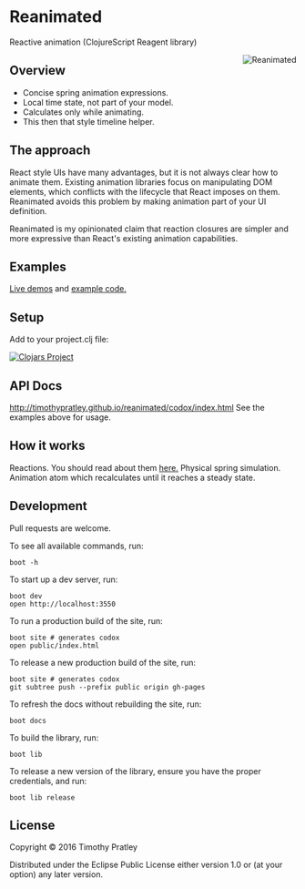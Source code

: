 # Reanimated

Reactive animation (ClojureScript Reagent library)

<img src="https://timothypratley.github.io/reanimated/img/monster_zombie_hand-512.png"
 alt="Reanimated" title="Reanimated" align="right" />


## Overview

* Concise spring animation expressions.
* Local time state, not part of your model.
* Calculates only while animating.
* This then that style timeline helper.


## The approach

React style UIs have many advantages,
but it is not always clear how to animate them.
Existing animation libraries focus on manipulating DOM elements,
which conflicts with the lifecycle that React imposes on them.
Reanimated avoids this problem by making animation part of your UI definition.

Reanimated is my opinionated claim that reaction closures are simpler
and more expressive than React's existing animation capabilities.


## Examples

[Live demos](http://timothypratley.github.io/reanimated/#!/timothypratley.reanimated.examples)
and [example code.](https://github.com/timothypratley/reanimated/blob/master/src/reanimated/core.cljs)


## Setup

 Add to your project.clj file:

[![Clojars Project](http://clojars.org/reanimated/latest-version.svg)](http://clojars.org/reanimated)


## API Docs

http://timothypratley.github.io/reanimated/codox/index.html
See the examples above for usage.


## How it works

Reactions. You should read about them [here.](https://github.com/Day8/re-frame)
Physical spring simulation.
Animation atom which recalculates until it reaches a steady state.


## Development

Pull requests are welcome.

To see all available commands, run:

    boot -h

To start up a dev server, run:

    boot dev
    open http://localhost:3550

To run a production build of the site, run:

    boot site # generates codox
    open public/index.html

To release a new production build of the site, run:

    boot site # generates codox
    git subtree push --prefix public origin gh-pages

To refresh the docs without rebuilding the site, run:

    boot docs

To build the library, run:

    boot lib

To release a new version of the library, ensure you have the proper credentials, and run:

    boot lib release

## License

Copyright © 2016 Timothy Pratley

Distributed under the Eclipse Public License either version 1.0 or (at your option) any later version.
